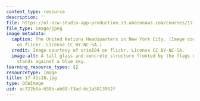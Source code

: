 ```yaml
---
content_type: resource
description: ''
file: https://ol-ocw-studio-app-production.s3.amazonaws.com/courses/17-41-introduction-to-international-relations-spring-2018/ac722b6a658bab89f3ad6c1a5813952f_17-41s18.jpg
file_type: image/jpeg
image_metadata:
  caption: The United Nations Headquarters in New York City. (Image courtesy of [oriol04](https://www.flickr.com/photos/oriol04/4902656226/in/photolist-yxkcui-xHRpB7-6zmsni-2bfSYDh-wLzPUw-6NtFPA-MVAkP8-xAPBxg-dzN2Et-xTYxbn-ZSVN7m-6PHns9-4Spg1U-5wbhfP-dhkMdr-6PHfpA-6NpPUn-8vFJQX-9WFBZc-5nULcu-6PDm2v-8teoTC-4k3Zo-5h1UQr-4nAxZH-fbLux1-awLSr5-dc5VMP-bLnLUi-aRgB3-qTj6BX-7d3M7y-fbk4sF-boGZrh-9aaKo8-vQmfw-6NpwmK-czA8Yw-5sw2i2-9hcnV3-ap1DzY-4aWKLe-dMcsGR-ap1CUy-fbLv77-q1yq73-fbLtLy-czynAo-cWnCYd-fbLqWd)
    on flickr. License CC BY-NC-SA.)
  credit: Image courtesy of orioI04 on flickr. License CC BY-NC-SA.
  image-alt: A tall glass and concrete structure fronted by the flags of various nations
    stands against a blue sky.
learning_resource_types: []
resourcetype: Image
title: 17-41s18.jpg
type: OCWImage
uid: ac722b6a-658b-ab89-f3ad-6c1a5813952f
---
```

